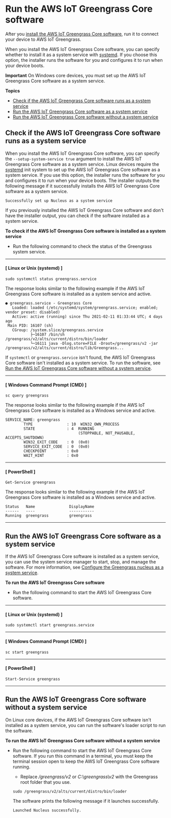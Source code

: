 # Run the AWS IoT Greengrass Core software<a name="run-greengrass-core-v2"></a>

After you [install the AWS IoT Greengrass Core software](install-greengrass-core-v2.md), run it to connect your device to AWS IoT Greengrass\.

When you install the AWS IoT Greengrass Core software, you can specify whether to install it as a system service with [systemd](https://en.wikipedia.org/wiki/Systemd)\. If you choose this option, the installer runs the software for you and configures it to run when your device boots\.

**Important**  <a name="windows-system-service-requirement-important-note"></a>
On Windows core devices, you must set up the AWS IoT Greengrass Core software as a system service\.

**Topics**
+ [Check if the AWS IoT Greengrass Core software runs as a system service](#check-system-service)
+ [Run the AWS IoT Greengrass Core software as a system service](#run-greengrass-core-system-service)
+ [Run the AWS IoT Greengrass Core software without a system service](#run-greengrass-core-no-system-service)

## Check if the AWS IoT Greengrass Core software runs as a system service<a name="check-system-service"></a>

When you install the AWS IoT Greengrass Core software, you can specify the `--setup-system-service true` argument to install the AWS IoT Greengrass Core software as a system service\. Linux devices require the [systemd](https://en.wikipedia.org/wiki/Systemd) init system to set up the AWS IoT Greengrass Core software as a system service\. If you use this option, the installer runs the software for you and configures it to run when your device boots\. The installer outputs the following message if it successfully installs the AWS IoT Greengrass Core software as a system service\.

```
Successfully set up Nucleus as a system service
```

If you previously installed the AWS IoT Greengrass Core software and don't have the installer output, you can check if the software installed as a system service\.

**To check if the AWS IoT Greengrass Core software is installed as a system service**
+ Run the following command to check the status of the Greengrass system service\.

------
#### [ Linux or Unix \(systemd\) ]

  ```
  sudo systemctl status greengrass.service
  ```

  The response looks similar to the following example if the AWS IoT Greengrass Core software is installed as a system service and active\.

  ```
  ● greengrass.service - Greengrass Core
     Loaded: loaded (/etc/systemd/system/greengrass.service; enabled; vendor preset: disabled)
     Active: active (running) since Thu 2021-02-11 01:33:44 UTC; 4 days ago
   Main PID: 16107 (sh)
     CGroup: /system.slice/greengrass.service
             ├─16107 /bin/sh /greengrass/v2/alts/current/distro/bin/loader
             └─16111 java -Dlog.store=FILE -Droot=/greengrass/v2 -jar /greengrass/v2/alts/current/distro/lib/Greengrass...
  ```

  If `systemctl` or `greengrass.service` isn't found, the AWS IoT Greengrass Core software isn't installed as a system service\. To run the software, see [Run the AWS IoT Greengrass Core software without a system service](#run-greengrass-core-no-system-service)\.

------
#### [ Windows Command Prompt \(CMD\) ]

  ```
  sc query greengrass
  ```

  The response looks similar to the following example if the AWS IoT Greengrass Core software is installed as a Windows service and active\.

  ```
  SERVICE_NAME: greengrass
          TYPE               : 10  WIN32_OWN_PROCESS
          STATE              : 4  RUNNING
                                  (STOPPABLE, NOT_PAUSABLE, ACCEPTS_SHUTDOWN)
          WIN32_EXIT_CODE    : 0  (0x0)
          SERVICE_EXIT_CODE  : 0  (0x0)
          CHECKPOINT         : 0x0
          WAIT_HINT          : 0x0
  ```

------
#### [ PowerShell ]

  ```
  Get-Service greengrass
  ```

  The response looks similar to the following example if the AWS IoT Greengrass Core software is installed as a Windows service and active\.

  ```
  Status   Name               DisplayName
  ------   ----               -----------
  Running  greengrass         greengrass
  ```

------

## Run the AWS IoT Greengrass Core software as a system service<a name="run-greengrass-core-system-service"></a>

If the AWS IoT Greengrass Core software is installed as a system service, you can use the system service manager to start, stop, and manage the software\. For more information, see [Configure the Greengrass nucleus as a system service](configure-greengrass-core-v2.md#configure-system-service)\.

**To run the AWS IoT Greengrass Core software**
+ Run the following command to start the AWS IoT Greengrass Core software\.

------
#### [ Linux or Unix \(systemd\) ]

  ```
  sudo systemctl start greengrass.service
  ```

------
#### [ Windows Command Prompt \(CMD\) ]

  ```
  sc start greengrass
  ```

------
#### [ PowerShell ]

  ```
  Start-Service greengrass
  ```

------

## Run the AWS IoT Greengrass Core software without a system service<a name="run-greengrass-core-no-system-service"></a>

On Linux core devices, if the AWS IoT Greengrass Core software isn't installed as a system service, you can run the software's loader script to run the software\.

**To run the AWS IoT Greengrass Core software without a system service**
+ Run the following command to start the AWS IoT Greengrass Core software\. If you run this command in a terminal, you must keep the terminal session open to keep the AWS IoT Greengrass Core software running\.
  + Replace */greengrass/v2* or *C:\\greengrass\\v2* with the Greengrass root folder that you use\.

  ```
  sudo /greengrass/v2/alts/current/distro/bin/loader
  ```

  The software prints the following message if it launches successfully\.

  ```
  Launched Nucleus successfully.
  ```